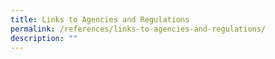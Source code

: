 ```yaml
---
title: Links to Agencies and Regulations
permalink: /references/links-to-agencies-and-regulations/
description: ""
---
```


